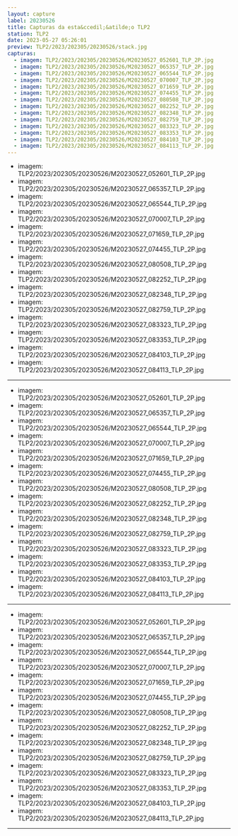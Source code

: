 ```yaml
---
layout: capture
label: 20230526
title: Capturas da esta&ccedil;&atilde;o TLP2
station: TLP2
date: 2023-05-27 05:26:01
preview: TLP2/2023/202305/20230526/stack.jpg
capturas:
  - imagem: TLP2/2023/202305/20230526/M20230527_052601_TLP_2P.jpg
  - imagem: TLP2/2023/202305/20230526/M20230527_065357_TLP_2P.jpg
  - imagem: TLP2/2023/202305/20230526/M20230527_065544_TLP_2P.jpg
  - imagem: TLP2/2023/202305/20230526/M20230527_070007_TLP_2P.jpg
  - imagem: TLP2/2023/202305/20230526/M20230527_071659_TLP_2P.jpg
  - imagem: TLP2/2023/202305/20230526/M20230527_074455_TLP_2P.jpg
  - imagem: TLP2/2023/202305/20230526/M20230527_080508_TLP_2P.jpg
  - imagem: TLP2/2023/202305/20230526/M20230527_082252_TLP_2P.jpg
  - imagem: TLP2/2023/202305/20230526/M20230527_082348_TLP_2P.jpg
  - imagem: TLP2/2023/202305/20230526/M20230527_082759_TLP_2P.jpg
  - imagem: TLP2/2023/202305/20230526/M20230527_083323_TLP_2P.jpg
  - imagem: TLP2/2023/202305/20230526/M20230527_083353_TLP_2P.jpg
  - imagem: TLP2/2023/202305/20230526/M20230527_084103_TLP_2P.jpg
  - imagem: TLP2/2023/202305/20230526/M20230527_084113_TLP_2P.jpg
---
```

  - imagem: TLP2/2023/202305/20230526/M20230527_052601_TLP_2P.jpg
  - imagem: TLP2/2023/202305/20230526/M20230527_065357_TLP_2P.jpg
  - imagem: TLP2/2023/202305/20230526/M20230527_065544_TLP_2P.jpg
  - imagem: TLP2/2023/202305/20230526/M20230527_070007_TLP_2P.jpg
  - imagem: TLP2/2023/202305/20230526/M20230527_071659_TLP_2P.jpg
  - imagem: TLP2/2023/202305/20230526/M20230527_074455_TLP_2P.jpg
  - imagem: TLP2/2023/202305/20230526/M20230527_080508_TLP_2P.jpg
  - imagem: TLP2/2023/202305/20230526/M20230527_082252_TLP_2P.jpg
  - imagem: TLP2/2023/202305/20230526/M20230527_082348_TLP_2P.jpg
  - imagem: TLP2/2023/202305/20230526/M20230527_082759_TLP_2P.jpg
  - imagem: TLP2/2023/202305/20230526/M20230527_083323_TLP_2P.jpg
  - imagem: TLP2/2023/202305/20230526/M20230527_083353_TLP_2P.jpg
  - imagem: TLP2/2023/202305/20230526/M20230527_084103_TLP_2P.jpg
  - imagem: TLP2/2023/202305/20230526/M20230527_084113_TLP_2P.jpg
---
  - imagem: TLP2/2023/202305/20230526/M20230527_052601_TLP_2P.jpg
  - imagem: TLP2/2023/202305/20230526/M20230527_065357_TLP_2P.jpg
  - imagem: TLP2/2023/202305/20230526/M20230527_065544_TLP_2P.jpg
  - imagem: TLP2/2023/202305/20230526/M20230527_070007_TLP_2P.jpg
  - imagem: TLP2/2023/202305/20230526/M20230527_071659_TLP_2P.jpg
  - imagem: TLP2/2023/202305/20230526/M20230527_074455_TLP_2P.jpg
  - imagem: TLP2/2023/202305/20230526/M20230527_080508_TLP_2P.jpg
  - imagem: TLP2/2023/202305/20230526/M20230527_082252_TLP_2P.jpg
  - imagem: TLP2/2023/202305/20230526/M20230527_082348_TLP_2P.jpg
  - imagem: TLP2/2023/202305/20230526/M20230527_082759_TLP_2P.jpg
  - imagem: TLP2/2023/202305/20230526/M20230527_083323_TLP_2P.jpg
  - imagem: TLP2/2023/202305/20230526/M20230527_083353_TLP_2P.jpg
  - imagem: TLP2/2023/202305/20230526/M20230527_084103_TLP_2P.jpg
  - imagem: TLP2/2023/202305/20230526/M20230527_084113_TLP_2P.jpg
---
  - imagem: TLP2/2023/202305/20230526/M20230527_052601_TLP_2P.jpg
  - imagem: TLP2/2023/202305/20230526/M20230527_065357_TLP_2P.jpg
  - imagem: TLP2/2023/202305/20230526/M20230527_065544_TLP_2P.jpg
  - imagem: TLP2/2023/202305/20230526/M20230527_070007_TLP_2P.jpg
  - imagem: TLP2/2023/202305/20230526/M20230527_071659_TLP_2P.jpg
  - imagem: TLP2/2023/202305/20230526/M20230527_074455_TLP_2P.jpg
  - imagem: TLP2/2023/202305/20230526/M20230527_080508_TLP_2P.jpg
  - imagem: TLP2/2023/202305/20230526/M20230527_082252_TLP_2P.jpg
  - imagem: TLP2/2023/202305/20230526/M20230527_082348_TLP_2P.jpg
  - imagem: TLP2/2023/202305/20230526/M20230527_082759_TLP_2P.jpg
  - imagem: TLP2/2023/202305/20230526/M20230527_083323_TLP_2P.jpg
  - imagem: TLP2/2023/202305/20230526/M20230527_083353_TLP_2P.jpg
  - imagem: TLP2/2023/202305/20230526/M20230527_084103_TLP_2P.jpg
  - imagem: TLP2/2023/202305/20230526/M20230527_084113_TLP_2P.jpg
---
